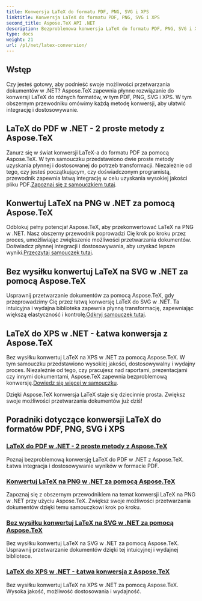 ```yaml
---
title: Konwersja LaTeX do formatu PDF, PNG, SVG i XPS
linktitle: Konwersja LaTeX do formatu PDF, PNG, SVG i XPS
second_title: Aspose.TeX API .NET
description: Bezproblemowa konwersja LaTeX do formatu PDF, PNG, SVG i XPS w .NET za pomocą Aspose.TeX. Łatwa integracja zapewniająca spersonalizowane, wysokiej jakości wydruki PDF.
type: docs
weight: 21
url: /pl/net/latex-conversion/
---
```

## Wstęp

Czy jesteś gotowy, aby podnieść swoje możliwości przetwarzania dokumentów w .NET? Aspose.TeX zapewnia płynne rozwiązanie do konwersji LaTeX do różnych formatów, w tym PDF, PNG, SVG i XPS. W tym obszernym przewodniku omówimy każdą metodę konwersji, aby ułatwić integrację i dostosowywanie.

## LaTeX do PDF w .NET - 2 proste metody z Aspose.TeX

 Zanurz się w świat konwersji LaTeX-a do formatu PDF za pomocą Aspose.TeX. W tym samouczku przedstawiono dwie proste metody uzyskania płynnej i dostosowanej do potrzeb transformacji. Niezależnie od tego, czy jesteś początkującym, czy doświadczonym programistą, przewodnik zapewnia łatwą integrację w celu uzyskania wysokiej jakości pliku PDF.[Zapoznaj się z samouczkiem tutaj](./to-pdf/).

## Konwertuj LaTeX na PNG w .NET za pomocą Aspose.TeX

 Odblokuj pełny potencjał Aspose.TeX, aby przekonwertować LaTeX na PNG w .NET. Nasz obszerny przewodnik poprowadzi Cię krok po kroku przez proces, umożliwiając zwiększenie możliwości przetwarzania dokumentów. Doświadcz płynnej integracji i dostosowywania, aby uzyskać lepsze wyniki.[Przeczytaj samouczek tutaj](./to-png/).

## Bez wysiłku konwertuj LaTeX na SVG w .NET za pomocą Aspose.TeX

 Usprawnij przetwarzanie dokumentów za pomocą Aspose.TeX, gdy przeprowadzimy Cię przez łatwą konwersję LaTeX do SVG w .NET. Ta intuicyjna i wydajna biblioteka zapewnia płynną transformację, zapewniając większą elastyczność i kontrolę.[Odkryj samouczek tutaj](./to-svg/).

## LaTeX do XPS w .NET - Łatwa konwersja z Aspose.TeX

 Bez wysiłku konwertuj LaTeX na XPS w .NET za pomocą Aspose.TeX. W tym samouczku przedstawiono wysokiej jakości, dostosowywalny i wydajny proces. Niezależnie od tego, czy pracujesz nad raportami, prezentacjami czy innymi dokumentami, Aspose.TeX zapewnia bezproblemową konwersję.[Dowiedz się więcej w samouczku](./to-xps/).

Dzięki Aspose.TeX konwersja LaTeX staje się dziecinnie prosta. Zwiększ swoje możliwości przetwarzania dokumentów już dziś!
## Poradniki dotyczące konwersji LaTeX do formatów PDF, PNG, SVG i XPS
### [LaTeX do PDF w .NET - 2 proste metody z Aspose.TeX](./to-pdf/)
Poznaj bezproblemową konwersję LaTeX do PDF w .NET z Aspose.TeX. Łatwa integracja i dostosowywanie wyników w formacie PDF.
### [Konwertuj LaTeX na PNG w .NET za pomocą Aspose.TeX](./to-png/)
Zapoznaj się z obszernym przewodnikiem na temat konwersji LaTeX na PNG w .NET przy użyciu Aspose.TeX. Zwiększ swoje możliwości przetwarzania dokumentów dzięki temu samouczkowi krok po kroku.
### [Bez wysiłku konwertuj LaTeX na SVG w .NET za pomocą Aspose.TeX](./to-svg/)
Bez wysiłku konwertuj LaTeX na SVG w .NET za pomocą Aspose.TeX. Usprawnij przetwarzanie dokumentów dzięki tej intuicyjnej i wydajnej bibliotece.
### [LaTeX do XPS w .NET - Łatwa konwersja z Aspose.TeX](./to-xps/)
Bez wysiłku konwertuj LaTeX na XPS w .NET za pomocą Aspose.TeX. Wysoka jakość, możliwość dostosowania i wydajność.